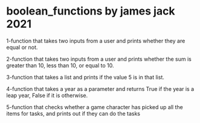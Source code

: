 # boolean_functions by james jack 2021

 1-function that takes two inputs from a user and prints whether they are equal or not.
 
 
 2-function that takes two inputs from a user and prints whether the sum is greater than 10, less than 10, or equal to 10.
 
 
 3-function that takes a list and prints if the value 5 is in that list.
  
  
 4-function that takes a year as a parameter and returns True if the year is a leap year, False if it is otherwise.
  
  
  5-function that checks whether a game character has picked up all the items for tasks, and prints out if they can do the tasks 
